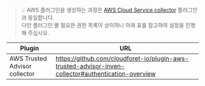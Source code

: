 <br>

> 💡 AWS 플러그인을 생성하는 과정은 [AWS Cloud Service collector](https://github.com/spaceone-dev/plugin-aws-cloud-service-inven-collector/blob/master/docs/ko/GUIDE.md) 플러그인과 동일합니다.  
다만 플러그인 별 필요한 권한 목록이 상이하니 아래 표를 참고하여 설정을 진행해 주십시오.

| Plugin | URL                                                                                                 |
| --- |-----------------------------------------------------------------------------------------------------|
| AWS Trusted Advisor collector | https://github.com/cloudforet-io/plugin-aws-trusted-advisor-inven-collector#authentication-overview |

<br>
